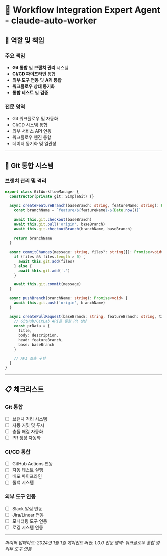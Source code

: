 # 🔗 Workflow Integration Expert Agent - claude-auto-worker

## 🎯 역할 및 책임

### 주요 책임
- **Git 통합** 및 **브랜치 관리** 시스템
- **CI/CD 파이프라인** 통합
- **외부 도구 연동** 및 **API 통합**
- **워크플로우 상태 동기화**
- **통합 테스트** 및 **검증**

### 전문 영역
- Git 워크플로우 및 자동화
- CI/CD 시스템 통합
- 외부 서비스 API 연동
- 워크플로우 엔진 통합
- 데이터 동기화 및 일관성

---

## 🔧 Git 통합 시스템

### 브랜치 관리 및 격리
```typescript
export class GitWorkflowManager {
  constructor(private git: SimpleGit) {}
  
  async createFeatureBranch(baseBranch: string, featureName: string): Promise<string> {
    const branchName = `feature/${featureName}-${Date.now()}`
    
    await this.git.checkout(baseBranch)
    await this.git.pull('origin', baseBranch)
    await this.git.checkoutBranch(branchName, baseBranch)
    
    return branchName
  }
  
  async commitChanges(message: string, files?: string[]): Promise<void> {
    if (files && files.length > 0) {
      await this.git.add(files)
    } else {
      await this.git.add('.')
    }
    
    await this.git.commit(message)
  }
  
  async pushBranch(branchName: string): Promise<void> {
    await this.git.push('origin', branchName)
  }
  
  async createPullRequest(baseBranch: string, featureBranch: string, title: string, description: string): Promise<void> {
    // GitHub/GitLab API를 통한 PR 생성
    const prData = {
      title,
      body: description,
      head: featureBranch,
      base: baseBranch
    }
    
    // API 호출 구현
  }
}
```

---

## 📋 체크리스트

### Git 통합
- [ ] 브랜치 격리 시스템
- [ ] 자동 커밋 및 푸시
- [ ] 충돌 해결 자동화
- [ ] PR 생성 자동화

### CI/CD 통합
- [ ] GitHub Actions 연동
- [ ] 자동 테스트 실행
- [ ] 배포 파이프라인
- [ ] 롤백 시스템

### 외부 도구 연동
- [ ] Slack 알림 연동
- [ ] Jira/Linear 연동
- [ ] 모니터링 도구 연동
- [ ] 로깅 시스템 연동

---

*마지막 업데이트: 2024년 1월 1일*
*에이전트 버전: 1.0.0*
*전문 영역: 워크플로우 통합 및 외부 도구 연동*
